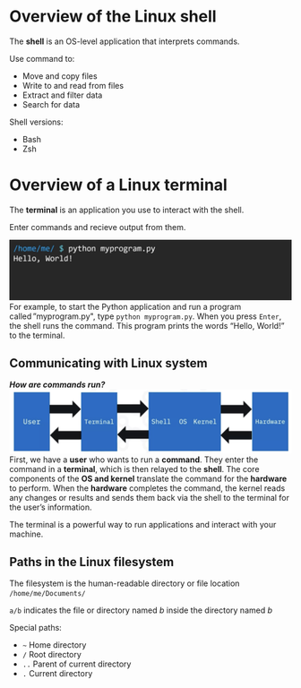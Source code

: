 # Overview of the Linux shell
The **shell** is an OS-level application that interprets commands.

Use command to:
* Move and copy files
* Write to and read from files
* Extract and filter data
* Search for data
  
Shell versions:
* Bash
* Zsh

# Overview of a Linux terminal
The **terminal** is an application you use to interact with the shell.

Enter commands and recieve output from them.

![](/images/example-terminal.png)
For example, to start the Python application and run a program called ”myprogram.py", type `python myprogram.py`. When you press `Enter`, the shell runs the command. This program prints the words “Hello, World!” to the terminal. 

## Communicating with Linux system
_**How are commands run?**_
![](/images/communicating-with-linnux-system.png)
First, we have a **user** who wants to run a **command**. They enter the command in a **terminal**, which is then relayed to the **shell**. The core components of the **OS and kernel** translate the command for the **hardware** to perform. When the **hardware** completes the command, the kernel reads any changes or results and sends them back via the shell to the terminal for the user’s information.

The terminal is a powerful way to run applications and interact with your machine.

## Paths in the Linux filesystem
The filesystem is the human-readable directory or file location `/home/me/Documents/`

`a/b` indicates the file or directory named _b_ inside the directory named _b_

Special paths:
* `~` Home directory
* `/` Root directory
* `..` Parent of current directory
* `.` Current directory
